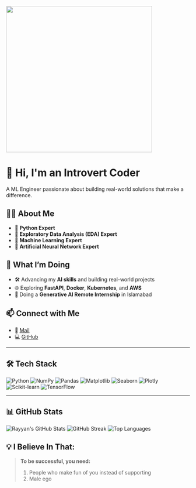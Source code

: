 <img src="https://www.google.com/url?sa=i&url=https%3A%2F%2Fgithub.com%2FNishantsgithub%2FNishantsgithub&psig=AOvVaw0du_LRqfCz707V3YRU5gIN&ust=1753372315401000&source=images&cd=vfe&opi=89978449&ved=0CBQQjRxqFwoTCKiFsJar044DFQAAAAAdAAAAABAK" width="400"/>

# 👋 Hi, I'm an Introvert Coder

A ML Engineer passionate about building real-world solutions that make a difference.

## 👨‍💻 About Me

- 🔹 **Python Expert**
- 🔹 **Exploratory Data Analysis (EDA) Expert**
- 🔹 **Machine Learning Expert**  
- 🔹 **Artificial Neural Network Expert**  

## 🚀 What I’m Doing

- 🛠️ Advancing my **AI skills** and building real-world projects
- 🌐 Exploring **FastAPI**, **Docker**, **Kubernetes**, and **AWS**
- 🧠 Doing a **Generative AI Remote Internship** in Islamabad

## 📫 Connect with Me

- 📧 [Mail](introverthacker@proton.me)
- 💻 [GitHub](https://github.com/introverthacker11)

---

## 🛠️ Tech Stack

![Python](https://img.shields.io/badge/Python-3776AB?style=for-the-badge&logo=python&logoColor=white)
![NumPy](https://img.shields.io/badge/NumPy-013243?style=for-the-badge&logo=numpy&logoColor=white)
![Pandas](https://img.shields.io/badge/Pandas-150458?style=for-the-badge&logo=pandas&logoColor=white)
![Matplotlib](https://img.shields.io/badge/Matplotlib-003566?style=for-the-badge&logo=matplotlib&logoColor=white)
![Seaborn](https://img.shields.io/badge/Seaborn-4B8BBE?style=for-the-badge&logo=python&logoColor=white)
![Plotly](https://img.shields.io/badge/Plotly-3F4F75?style=for-the-badge&logo=plotly&logoColor=white)
![Scikit-learn](https://img.shields.io/badge/Scikit--learn-F7931E?style=for-the-badge&logo=scikitlearn&logoColor=white)
![TensorFlow](https://img.shields.io/badge/TensorFlow-FF6F00?style=for-the-badge&logo=tensorflow&logoColor=white)

---

## 📊 GitHub Stats

![Rayyan's GitHub Stats](https://github-readme-stats.vercel.app/api?username=introverthacker11&show_icons=true&theme=radical)
![GitHub Streak](https://github-readme-streak-stats.herokuapp.com?user=introverthacker11&theme=radical)
![Top Languages](https://github-readme-stats.vercel.app/api/top-langs/?username=introverthacker11&layout=compact&theme=radical)

## 💡 I Believe In That:

> **To be successful, you need:**
> 1. People who make fun of you instead of supporting
> 2. Male ego

